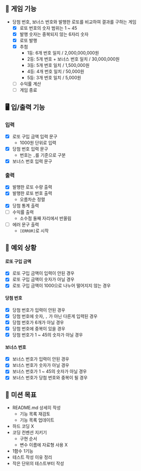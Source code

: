 ## 🎰 게임 기능

- 당첨 번호, 보너스 번호와 발행한 로또를 비교하여 결과를 구하는 게임
    - [x] 로또 번호의 숫자 범위는 1 ~ 45
    - [x] 발행 숫자는 중복되지 않는 6자리 숫자
    - [x] 로또 발행
    - [x] 추첨
        - 1등: 6개 번호 일치 / 2,000,000,000원
        - 2등: 5개 번호 + 보너스 번호 일치 / 30,000,000원
        - 3등: 5개 번호 일치 / 1,500,000원
        - 4등: 4개 번호 일치 / 50,000원
        - 5등: 3개 번호 일치 / 5,000원
    - [ ] 수익률 계산
    - [ ] 게임 종료

## 🖥️ 입/출력 기능

### 입력

- [x] 로또 구입 금액 입력 문구
    - 1000원 단위로 입력
- [x] 당첨 번호 입력 문구
    - 번호는 `,`를 기준으로 구분
- [x] 보너스 번호 입력 문구

### 출력

- [x] 발행한 로또 수량 출력
- [x] 발행한 로또 번호 출력
    - 오름차순 정렬
- [x] 당첨 통계 출력
- [ ] 수익률 출력
    - 소수점 둘째 자리에서 반올림
- [ ] 에러 문구 출력
    - `[ERROR]`로 시작

## 👾 예외 상황

#### 로또 구입 금액

- [x] 로또 구입 금액이 입력이 안된 경우
- [x] 로또 구입 금액이 숫자가 아닐 경우
- [x] 로또 구입 금액이 1000으로 나누어 떨어지지 않는 경우

#### 당첨 번호

- [x] 당첨 번호가 입력이 안된 경우
- [x] 당첨 번호에 숫자, `,` 가 아닌 다른게 입력된 경우
- [x] 당첨 번호가 6개가 아닐 경우
- [x] 당첨 번호에 중복이 있을 경우
- [x] 당첨 번호가 1 ~ 45의 숫자가 아닐 경우

#### 보너스 번호

- [x] 보너스 번호가 입력이 안된 경우
- [x] 보너스 번호가 숫자가 아닐 경우
- [x] 보너스 번호가 1 ~ 45의 숫자가 아닐 경우
- [x] 보너스 번호가 당첨 번호와 중복이 될 경우

## 🎯 미션 목표

- README.md 상세히 작성
    - 기능 목록 재검토
    - 기능 목록 업데이트
- 하드 코딩 X
- 코딩 컨벤션 지키기
    - 구현 순서
    - 변수 이름에 자료형 사용 X
- 1함수 1기능
- 테스트 작성 이유 정리
- 작은 단위의 테스트부터 작성
